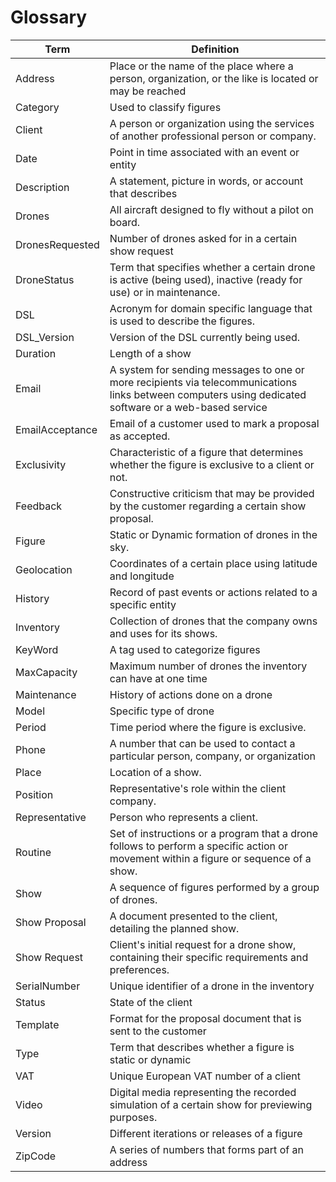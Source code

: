 # Glossary

| Term            | Definition                                                                                                                                             |
|-----------------|--------------------------------------------------------------------------------------------------------------------------------------------------------|
| Address         | Place or the name of the place where a person, organization, or the like is located or may be reached                                                  |
| Category        | Used to classify figures                                                                                                                               |
| Client          | A person or organization using the services of another professional person or company.                                                                 |
| Date            | Point in time associated with an event or entity                                                                                                       |
| Description     | A statement, picture in words, or account that describes                                                                                               |
| Drones          | All aircraft designed to fly without a pilot on board.                                                                                                 |
| DronesRequested | Number of drones asked for in a certain show request                                                                                                   |
| DroneStatus     | Term that specifies whether a certain drone is active (being used), inactive (ready for use) or in maintenance.                                        |
| DSL             | Acronym for domain specific language that is used to describe the figures.                                                                             |
| DSL_Version     | Version of the DSL currently being used.                                                                                                               |
| Duration        | Length of a show                                                                                                                                       |
| Email           | A system for sending messages to one or more recipients via telecommunications links between computers using dedicated software or a web-based service |
| EmailAcceptance | Email of a customer used to mark a proposal as accepted.                                                                                               |
| Exclusivity     | Characteristic of a figure that determines whether the figure is exclusive to a client or not.                                                         |
| Feedback        | Constructive criticism that may be provided by the customer regarding a certain show proposal.                                                         |
| Figure          | Static or Dynamic formation of drones in the sky.                                                                                                      |
| Geolocation     | Coordinates of a certain place using latitude and longitude                                                                                            |
| History         | Record of past events or actions related to a specific entity                                                                                          |
| Inventory       | Collection of drones that the company owns and uses for its shows.                                                                                     |
| KeyWord         | A tag used to categorize figures                                                                                                                       |
| MaxCapacity     | Maximum number of drones the inventory can have at one time                                                                                            |
| Maintenance     | History of actions done on a drone                                                                                                                     |
| Model           | Specific type of drone                                                                                                                                 |
| Period          | Time period where the figure is exclusive.                                                                                                             |
| Phone           | A number that can be used to contact a particular person, company, or organization                                                                     |
| Place           | Location of a show.                                                                                                                                    |
| Position        | Representative's role within the client company.                                                                                                       |
| Representative  | Person who represents a client.                                                                                                                        |
| Routine         | Set of instructions or a program that a drone follows to perform a specific action or movement within a figure or sequence of a show.                  |
| Show            | A sequence of figures performed by a group of drones.                                                                                                  |
| Show Proposal   | A document presented to the client, detailing the planned show.                                                                                        |
| Show Request    | Client's initial request for a drone show, containing their specific requirements and preferences.                                                     |
| SerialNumber    | Unique identifier of a drone in the inventory                                                                                                          |
| Status          | State of the client                                                                                                                                    |
| Template        | Format for the proposal document that is sent to the customer                                                                                          |
| Type            | Term that describes whether a figure is static or dynamic                                                                                              |
| VAT             | Unique European VAT number of a client                                                                                                                 |
| Video           | Digital media representing the recorded simulation of a certain show for previewing purposes.                                                          |
| Version         | Different iterations or releases of a figure                                                                                                           |
| ZipCode         | A series of numbers that forms part of an address                                                                                                      |
